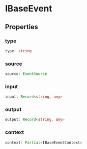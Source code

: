 # IBaseEvent

## Properties

### type

```ts
type: string
```

### source

```ts
source: EventSource
```

### input

```ts
input: Record<string, any>
```

### output

```ts
output: Record<string, any>
```

### context

```ts
context: Partial<IBaseEventContext>
```
